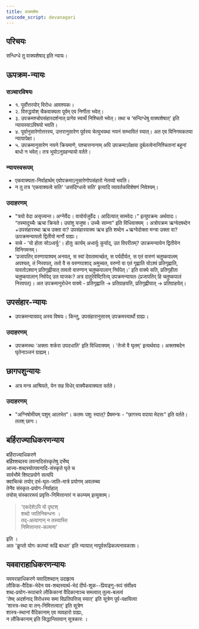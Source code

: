 ```yaml
---
title: वाक्यशेषः
unicode_script: devanagari
---
```


## परिचयः
सन्धिग्धे तु वाक्यशेषाद् इति न्यायः।

## ऊपक्रम-न्यायः
### सञ्चारविषयः
- १. पूर्वोत्तरयोर् विरोधः आवश्यकः। 
- २. विरुद्धयोश् चैकवाक्यता पूर्वम् एव निर्णीता भवेत्। 
- ३. उपक्रमश्चोपसंहारदर्शनात् प्रागेव स्वार्थे निश्चितो भवेत्। तथा च ‘सन्दिग्धेषु वाक्यशेषात्' इति न्यायस्याऽविषयो भवति। 
- ४. पूर्वानुसारेणोत्तरस्य, उत्तरानुसारेण पूर्वस्य चेत्युभयथा नयनं सम्भावितं स्यात्। अत एव विनिगमकतया न्यायापेक्षा।
- ५. उपक्रमानुसारेण नयने क्रियमाणे, पश्चात्तनानाम् अपि उपक्रमाऽपेक्षया दुर्बलत्वेनानिश्चितानां बहूनां बाधो न भवेत्। तत्र भूयोऽनुग्रहन्यायो वर्तते।

### न्यायस्वरूपम्
- एकवाक्यता-निर्वाहार्थम् एवोपक्रमाऽनुसारेणोपसंहारो नेतव्यो भवति।
- न तु तत्र ‘एकवाक्यत्वे सति’ ‘असंदिग्धत्वे सति' इत्यादि व्यावर्तकविशेषणं निवेश्यम्। 

### उदाहरणम्
- "त्रयो वेदा असृज्यन्त। अग्नेर्वेदः। वायोर्यजुर्वेदः। आदित्यात् सामवेदः।” इत्युपक्रमः अर्थवादः। “तस्मादुच्चैः ऋचा क्रियते। उपांशु यजुषा। उच्चैः साम्ना” इति विधिवाक्यम् । अत्रोपक्रम ऋग्वेदषब्देन +उपसंहारस्था ऋच उक्ता वा? उपसंहारवाक्य ऋच इति शब्देन +ऋग्वेदोक्ता मन्त्रा उक्ता वा? ऊपक्रमन्यायतो द्वितीयो मार्गो ग्राह्यः।
- सत्त्रे - 'यो होता सोऽध्वर्युः'। होतुः कार्यम् अध्वर्युः कुर्याद्, उत विपरीतम्? उपक्रमन्यायेन द्वितीयेन विनिगमनम्।
- 'प्रजापतिर् वरुणायाश्वम् अनयत्, स स्वां देवतामार्च्छत्, स पर्यदीर्यत, स एतं वारुणं चतुष्कपालम् अपश्यत्, तं निरवपत्, ततो वै स वरुणपाशाद् अमुच्यत, वरुणो वा एतं गृह्णाति योऽश्वं प्रतिगृह्णाति, यावतोऽश्वान् प्रतिगृह्णीयात् तावतो वारुणान् चतुष्कपालान् निर्वपेत्।' इति वाक्ये सति, प्रतिगृहीता चतुष्कपालान् निर्वपेद् उत याजकः? अत्र दातुरेवेष्टिरित्य् उपक्रमन्यायतः (प्रजापतिर् हि चतुष्कपालं निरवपत्)। अत उपक्रमानुरोधेन वाक्ये - प्रतिगृह्णाति → प्रतिग्राहयति, प्रतिगृह्णीयात् → प्रतिग्राहयेत्। 

## उपसंहार-न्यायः
- उपक्रमन्यायवद् अस्य विषयः। किन्तु, उपसंहारानुसारम् उपक्रमस्यार्थो ग्राह्यः।

### उदाहरणम्
- उपक्रमस्थः ‘अक्ताः शर्करा उपदधाति' इति विधिवाक्यम् । 'तेजो वै घृतम्' इत्यर्थवादः। अक्तश्बदेन घृतेनाञ्जनं ग्राह्यम्।

## छागपशुन्यायः 
- अत्र मन्त्र आश्रियते, येन सह विधेर् वाक्यैकवाक्यता वर्तते।

### उदाहरणम्
- "अग्निषोमीयम् पशुम् आलभेत"। कतमः पशुः स्यात्? प्रैषमन्त्रः - "छागस्य वपाया मेदसः" इति वर्तते। ततश् छागः।

## बर्हिराज्याधिकरणन्याय
बर्हिराज्याधिकरणे  
बर्हिश्शब्दस्य लवनादिसंस्कृतेषु दर्भेष्व्  
आज्य-शब्दस्योत्पवनादि-संस्कृते घृते च  
सार्वभौमे शिष्टप्रयोगे सत्यपि  
क्वाचित्कं तयोर् दर्भ-घृत-जाति-मात्रे प्रयोगम् अवलम्ब्य  
तेनैव संस्कृत-प्रयोग-निर्वाहात्  
तयोस् संस्काररूपं प्रवृत्ति-निमित्तान्तरं न कल्प्यम् इत्युक्तम्।  

> 'एकदेशेऽपि यो दृष्टश्  
> शब्दो जातिनिबन्धनः ।  
> तद्-अत्यागान् न तस्यास्ति  
> निमित्तान्तर-कल्पना'

इति ।  
अतः 'कॢप्तो योगः कल्प्यां रूढिं बाधत' इति न्यायात् नापूर्वरूढिकल्पनावकाशः।

## यववाराहाधिकरणन्यायः
यववराहाधिकरणे यवादिशब्दान् उदाहृत्य  
लौकिक-वैदिक-भेदेन यव-शब्दस्यार्थ-भेदं दीर्घ-शूक--प्रियङ्गु-रूपं संवीक्ष्य  
शब्द-प्रयोग-रूपाचारे लौकिकानां वैदिकानाञ्च समत्वात् तुल्य-बलत्वं  
'तेष्व् अदर्शनाद् विरोधस्य समा विप्रतिपत्तिस् स्यात्' इति सूत्रेण पूर्व-पक्षयित्वा  
'शास्त्र-स्था वा तन्-निमित्तत्वात्' इति सूत्रेण  
शास्त्र-स्थानां वैदिकानाम् एव व्यवहारो ग्राह्यः,  
न लौकिकानाम् इति सिद्धान्तितवान् सूत्रकारः ।
